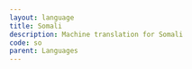 ```yaml
---
layout: language
title: Somali
description: Machine translation for Somali
code: so
parent: Languages
---
```

